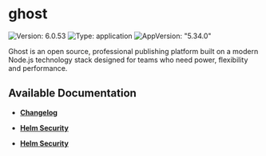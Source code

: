 # ghost

![Version: 6.0.53](https://img.shields.io/badge/Version-6.0.53-informational?style=flat-square) ![Type: application](https://img.shields.io/badge/Type-application-informational?style=flat-square) ![AppVersion: "5.34.0"](https://img.shields.io/badge/AppVersion-"5.34.0"-informational?style=flat-square)

Ghost is an open source, professional publishing platform built on a modern Node.js technology stack designed for teams who need power, flexibility and performance.

## Available Documentation

- [**Changelog**](CHANGELOG)

- [**Helm Security**](container-security)

- [**Helm Security**](helm-security)

